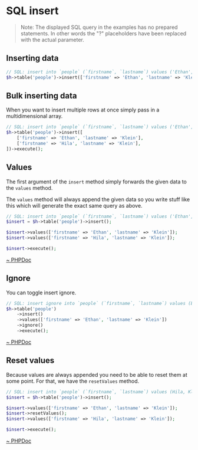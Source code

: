 # SQL insert 

> Note: The displayed SQL query in the examples has no prepared statements. In other words the "?" placeholders have been replaced with the actual parameter.

## Inserting data

```php
// SQL: insert into `people` (`firstname`, `lastname`) values ('Ethan', 'Klein')
$h->table('people')->insert(['firstname' => 'Ethan', 'lastname' => 'Klein'])->execute();
```

## Bulk inserting data

When you want to insert multiple rows at once simply pass in a multidimensional array.

```php
// SQL: insert into `people` (`firstname`, `lastname`) values ('Ethan', 'Klein'), ('Hila,' 'Klein')
$h->table('people')->insert([
    ['firstname' => 'Ethan', 'lastname' => 'Klein'],
    ['firstname' => 'Hila', 'lastname' => 'Klein'],
])->execute();
```

## Values

The first argument of the `insert` method simply forwards the given data to the `values` method.

The `values` method will always append the given data so you write stuff like this which will generate the exact same query as above.

```php
// SQL: insert into `people` (`firstname`, `lastname`) values ('Ethan', 'Klein'), ('Hila,' 'Klein')
$insert = $h->table('people')->insert();

$insert->values(['firstname' => 'Ethan', 'lastname' => 'Klein']);
$insert->values(['firstname' => 'Hila', 'lastname' => 'Klein']);

$insert->execute();
```

[~ PHPDoc](/src/Query/Sql/Insert.php#values)

## Ignore

You can toggle insert ignore.

```php
// SQL: insert ignore into `people` (`firstname`, `lastname`) values (Ethan, Klein)
$h->table('people')
    ->insert()
    ->values(['firstname' => 'Ethan', 'lastname' => 'Klein'])
    ->ignore()
    ->execute();
```

[~ PHPDoc](/src/Query/Sql/Insert.php#ignore)

## Reset values

Because values are always appended you need to be able to reset them at some point. For that, we have the `resetValues` method.

```php
// SQL: insert into `people` (`firstname`, `lastname`) values (Hila, Klein)
$insert = $h->table('people')->insert();

$insert->values(['firstname' => 'Ethan', 'lastname' => 'Klein']);
$insert->resetValues();
$insert->values(['firstname' => 'Hila', 'lastname' => 'Klein']);

$insert->execute();
```

[~ PHPDoc](/src/Query/Sql/Insert.php#resetValues)